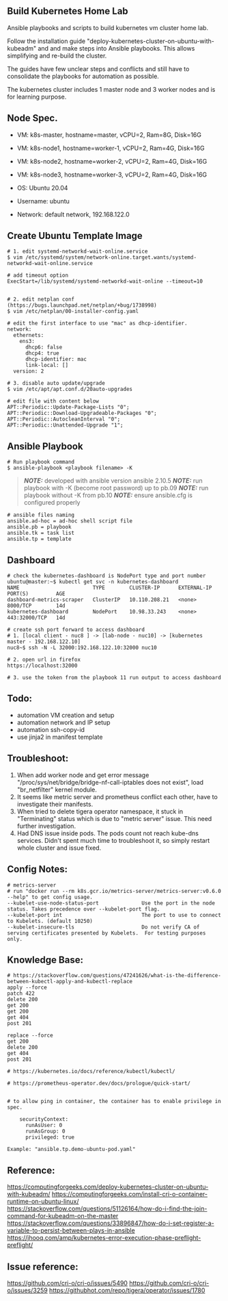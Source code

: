 ## Build Kubernetes Home Lab
Ansible playbooks and scripts to build kubernetes vm cluster home lab.

Follow the installation guide "deploy-kubernetes-cluster-on-ubuntu-with-kubeadm" and and make steps into Ansible playbooks. This allows simplifying and re-build the cluster.

The guides have few unclear steps and conflicts and still have to consolidate the playbooks for automation as possible.

The kubernetes cluster includes 1 master node and 3 worker nodes and is for learning purpose.


## Node Spec.
- VM: k8s-master, hostname=master, vCPU=2, Ram=8G, Disk=16G
- VM: k8s-node1, hostname=worker-1, vCPU=2, Ram=4G, Disk=16G
- VM: k8s-node2, hostname=worker-2, vCPU=2, Ram=4G, Disk=16G
- VM: k8s-node3, hostname=worker-3, vCPU=2, Ram=4G, Disk=16G

- OS: Ubuntu 20.04
- Username: ubuntu
- Network: default network, 192.168.122.0


## Create Ubuntu Template Image
```
# 1. edit systemd-networkd-wait-online.service
$ vim /etc/systemd/system/network-online.target.wants/systemd-networkd-wait-online.service

# add timeout option
ExecStart=/lib/systemd/systemd-networkd-wait-online --timeout=10


# 2. edit netplan conf (https://bugs.launchpad.net/netplan/+bug/1738998)
$ vim /etc/netplan/00-installer-config.yaml

# edit the first interface to use "mac" as dhcp-identifier.
network:
  ethernets:
    ens3:
      dhcp6: false
      dhcp4: true
      dhcp-identifier: mac
      link-local: []
  version: 2

# 3. disable auto update/upgrade
$ vim /etc/apt/apt.conf.d/20auto-upgrades

# edit file with content below
APT::Periodic::Update-Package-Lists "0";
APT::Periodic::Download-Upgradeable-Packages "0";
APT::Periodic::AutocleanInterval "0";
APT::Periodic::Unattended-Upgrade "1";

```


## Ansible Playbook
```
# Run playbook command
$ ansible-playbook <playbook filename> -K 
``` 
> **_NOTE:_** developed with ansible version ansible 2.10.5 
> **_NOTE:_** run playbook with -K (become root password) up to pb.09
> **_NOTE:_** run playbook without -K from pb.10
> **_NOTE:_** ensure ansible.cfg is configured properly 

```
# ansible files naming
ansible.ad-hoc = ad-hoc shell script file
ansible.pb = playbook
ansible.tk = task list
ansible.tp = template
```

## Dashboard
```
# check the kubernetes-dashboard is NodePort type and port number
ubuntu@master:~$ kubectl get svc -n kubernetes-dashboard
NAME                        TYPE        CLUSTER-IP      EXTERNAL-IP   PORT(S)         AGE
dashboard-metrics-scraper   ClusterIP   10.110.208.21   <none>        8000/TCP        14d
kubernetes-dashboard        NodePort    10.98.33.243    <none>        443:32000/TCP   14d

# create ssh port forward to access dashboard
# 1. [local client - nuc8 ] -> [lab-node - nuc10] -> [kubernetes master - 192.168.122.10]
nuc8~$ ssh -N -L 32000:192.168.122.10:32000 nuc10

# 2. open url in firefox
https://localhost:32000

# 3. use the token from the playbook 11 run output to access dashboard
```


## Todo:
- automation VM creation and setup
- automation network and IP setup
- automation ssh-copy-id
- use jinja2 in manifest template


## Troubleshoot:
1. When add worker node and get error message "/proc/sys/net/bridge/bridge-nf-call-iptables does not exist", load "br_netfilter" kernel module. 
2. It seems like metric server and prometheus conflict each other, have to investigate their manifests.
3. When tried to delete tigera operator namespace, it stuck in "Terminating" status which is due to "metric server" issue. This need further investigation.
4. Had DNS issue inside pods. The pods count not reach kube-dns services. Didn't spent much time to troubleshoot it, so simply restart whole cluster and issue fixed.


## Config Notes:
```
# metrics-server
# run "docker run --rm k8s.gcr.io/metrics-server/metrics-server:v0.6.0 --help" to get config usage.
--kubelet-use-node-status-port              Use the port in the node status. Takes precedence over --kubelet-port flag.
--kubelet-port int                          The port to use to connect to Kubelets. (default 10250)
--kubelet-insecure-tls                      Do not verify CA of serving certificates presented by Kubelets.  For testing purposes only.

```


## Knowledge Base:
```
# https://stackoverflow.com/questions/47241626/what-is-the-difference-between-kubectl-apply-and-kubectl-replace
apply --force
patch 422
delete 200
get 200
get 200
get 404
post 201

replace --force
get 200
delete 200
get 404
post 201

# https://kubernetes.io/docs/reference/kubectl/kubectl/

# https://prometheus-operator.dev/docs/prologue/quick-start/


# to allow ping in container, the container has to enable privilege in spec.

    securityContext:
      runAsUser: 0
      runAsGroup: 0
      privileged: true

Example: "ansible.tp.demo-ubuntu-pod.yaml"
```


## Reference:
https://computingforgeeks.com/deploy-kubernetes-cluster-on-ubuntu-with-kubeadm/
https://computingforgeeks.com/install-cri-o-container-runtime-on-ubuntu-linux/
https://stackoverflow.com/questions/51126164/how-do-i-find-the-join-command-for-kubeadm-on-the-master
https://stackoverflow.com/questions/33896847/how-do-i-set-register-a-variable-to-persist-between-plays-in-ansible
https://jhooq.com/amp/kubernetes-error-execution-phase-preflight-preflight/


## Issue reference:
https://github.com/cri-o/cri-o/issues/5490
https://github.com/cri-o/cri-o/issues/3259
https://githubhot.com/repo/tigera/operator/issues/1780
